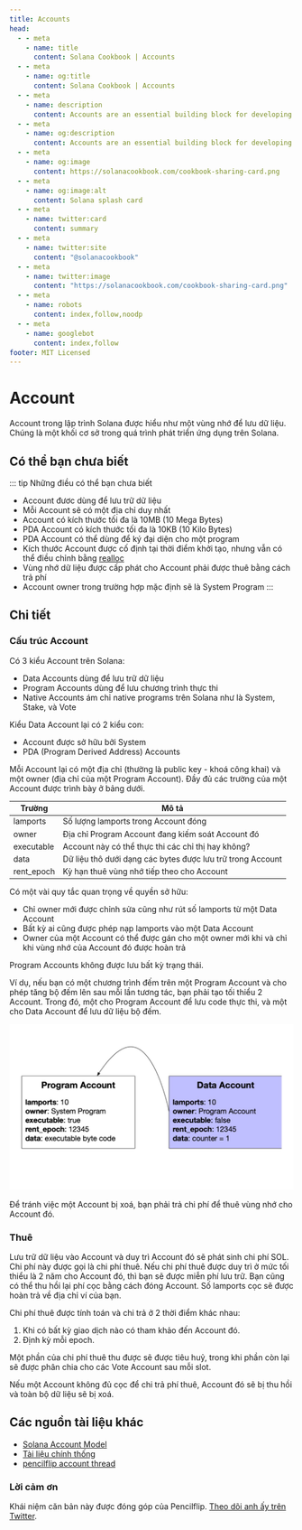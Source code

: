 ```yaml
---
title: Accounts
head:
  - - meta
    - name: title
      content: Solana Cookbook | Accounts
  - - meta
    - name: og:title
      content: Solana Cookbook | Accounts
  - - meta
    - name: description
      content: Accounts are an essential building block for developing on Solana. Learn about Accounts and more Core Concepts at The Solana cookbook.
  - - meta
    - name: og:description
      content: Accounts are an essential building block for developing on Solana. Learn about Accounts and more Core Concepts at The Solana cookbook.
  - - meta
    - name: og:image
      content: https://solanacookbook.com/cookbook-sharing-card.png
  - - meta
    - name: og:image:alt
      content: Solana splash card
  - - meta
    - name: twitter:card
      content: summary
  - - meta
    - name: twitter:site
      content: "@solanacookbook"
  - - meta
    - name: twitter:image
      content: "https://solanacookbook.com/cookbook-sharing-card.png"
  - - meta
    - name: robots
      content: index,follow,noodp
  - - meta
    - name: googlebot
      content: index,follow
footer: MIT Licensed
---
```


# Account

Account trong lập trình Solana được hiểu như một vùng nhớ để lưu dữ liệu. Chúng là một khối cơ sở trong quá trình phát triển ứng dụng trên Solana.

## Có thể bạn chưa biết

::: tip Những điều có thể bạn chưa biết

- Account đươc dùng để lưu trữ dữ liệu
- Mỗi Account sẽ có một địa chỉ duy nhất
- Account có kích thước tối đa là 10MB (10 Mega Bytes)
- PDA Account có kích thước tối đa là 10KB (10 Kilo Bytes)
- PDA Account có thể dùng để ký đại diện cho một program
- Kích thước Account được cố định tại thời điểm khởi tạo, nhưng vẫn có thể điều chỉnh bằng [realloc](https://solanacookbook.com/references/programs.html#how-to-change-account-size)
- Vùng nhớ dữ liệu được cấp phát cho Account phải được thuê bằng cách trả phí
- Account owner trong trường hợp mặc định sẽ là System Program
  :::

## Chi tiết

### Cấu trúc Account

Có 3 kiểu Account trên Solana:

- Data Accounts dùng để lưu trữ dữ liệu
- Program Accounts dùng để lưu chương trình thực thi
- Native Accounts ám chỉ native programs trên Solana như là System, Stake, và Vote

Kiểu Data Account lại có 2 kiểu con:

- Account được sở hữu bởi System
- PDA (Program Derived Address) Accounts

Mỗi Account lại có một địa chỉ (thường là public key - khoá công khai) và một owner (địa chỉ của một Program Account). Đầy đủ các trường của một Account được trình bày ở bảng dưới.

| Trường     | Mô tả                                                      |
| ---------- | ---------------------------------------------------------- |
| lamports   | Số lượng lamports trong Account đóng                        |
| owner      | Địa chỉ Program Account đang kiếm soát Account đó          |
| executable | Account này có thể thực thi các chỉ thị hay không?         |
| data       | Dữ liệu thô dưới dạng các bytes được lưu trữ trong Account |
| rent_epoch | Kỳ hạn thuê vùng nhớ tiếp theo cho Account                 |

Có một vài quy tắc quan trọng về quyền sở hữu:

- Chỉ owner mới được chỉnh sửa cũng như rút số lamports từ một Data Account
- Bất kỳ ai cũng được phép nạp lamports vào một Data Account
- Owner của một Account có thể được gán cho một owner mới khi và chỉ khi vùng nhớ của Account đó được hoàn trả

Program Accounts không được lưu bất kỳ trạng thái.

Ví dụ, nếu bạn có một chương trình đếm trên một Program Account và cho phép tăng bộ đếm lên sau mỗi lần tương tác, bạn phải tạo tối thiểu 2 Account. Trong đó, một cho Program Account để lưu code thực thi, và một cho Data Account để lưu dữ liệu bộ đếm.

![](./account_example.jpeg)

Để tránh việc một Account bị xoá, bạn phải trả chi phí để thuê vùng nhớ cho Account đó.

### Thuê

Lưu trữ dữ liệu vào Account và duy trì Account đó sẽ phát sinh chi phí SOL. Chi phí này được gọi là chi phí thuê. Nếu chi phí thuê được duy trì ở mức tối thiểu là 2 năm cho Account đó, thì bạn sẽ được miễn phí lưu trữ. Bạn cũng có thể thu hồi lại phí cọc bằng cách đóng Account. Số lamports cọc sẽ được hoàn trả về địa chỉ ví của bạn.

Chi phí thuê được tính toán và chi trả ở 2 thời điểm khác nhau:

1. Khi có bất kỳ giao dịch nào có tham khảo đến Account đó.
2. Định kỳ mỗi epoch.

Một phần của chi phí thuê thu được sẽ được tiêu huỷ, trong khi phần còn lại sẽ được phân chia cho các Vote Account sau mỗi slot.

Nếu một Account không đủ cọc để chi trả phí thuê, Account đó sẽ bị thu hồi và toàn bộ dữ liệu sẽ bị xoá.

## <a name="resources"></a> Các nguồn tài liệu khác

- [Solana Account Model](https://solana.wiki/zh-cn/docs/account-model/#account-storage)
- [Tài liệu chính thống](https://docs.solana.com/developing/programming-model/accounts)
- [pencilflip account thread](https://twitter.com/pencilflip/status/1452402100470644739)

### Lời cảm ơn

Khái niệm căn bản này được đóng góp của Pencilflip. [Theo dõi anh ấy trên Twitter](https://twitter.com/intent/user?screen_name=pencilflip).
